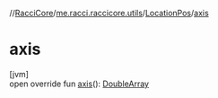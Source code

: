 //[RacciCore](../../../index.md)/[me.racci.raccicore.utils](../index.md)/[LocationPos](index.md)/[axis](axis.md)

# axis

[jvm]\
open override fun [axis](axis.md)(): [DoubleArray](https://kotlinlang.org/api/latest/jvm/stdlib/kotlin/-double-array/index.html)
